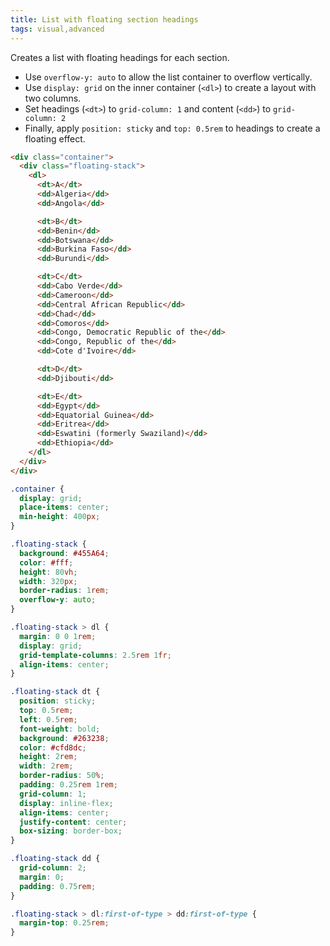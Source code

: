 ```yaml
---
title: List with floating section headings
tags: visual,advanced
---
```


Creates a list with floating headings for each section.

- Use `overflow-y: auto` to allow the list container to overflow vertically.
- Use `display: grid` on the inner container (`<dl>`) to create a layout with two columns.
- Set headings (`<dt>`) to `grid-column: 1` and content (`<dd>`) to `grid-column: 2`
- Finally, apply `position: sticky` and `top: 0.5rem` to headings to create a floating effect.

```html
<div class="container">
  <div class="floating-stack">
    <dl>
      <dt>A</dt>
      <dd>Algeria</dd>
      <dd>Angola</dd>

      <dt>B</dt>
      <dd>Benin</dd>
      <dd>Botswana</dd>
      <dd>Burkina Faso</dd>
      <dd>Burundi</dd>

      <dt>C</dt>
      <dd>Cabo Verde</dd>
      <dd>Cameroon</dd>
      <dd>Central African Republic</dd>
      <dd>Chad</dd>
      <dd>Comoros</dd>
      <dd>Congo, Democratic Republic of the</dd>
      <dd>Congo, Republic of the</dd>
      <dd>Cote d'Ivoire</dd>

      <dt>D</dt>
      <dd>Djibouti</dd>

      <dt>E</dt>
      <dd>Egypt</dd>
      <dd>Equatorial Guinea</dd>
      <dd>Eritrea</dd>
      <dd>Eswatini (formerly Swaziland)</dd>
      <dd>Ethiopia</dd>
    </dl>
  </div>
</div>
```

```css
.container {
  display: grid;
  place-items: center;
  min-height: 400px;
}

.floating-stack {
  background: #455A64;
  color: #fff;
  height: 80vh;
  width: 320px;
  border-radius: 1rem;
  overflow-y: auto;
}

.floating-stack > dl {
  margin: 0 0 1rem;
  display: grid;
  grid-template-columns: 2.5rem 1fr;
  align-items: center;
}

.floating-stack dt {
  position: sticky;
  top: 0.5rem;
  left: 0.5rem;
  font-weight: bold;
  background: #263238;
  color: #cfd8dc;
  height: 2rem;
  width: 2rem;
  border-radius: 50%;
  padding: 0.25rem 1rem;
  grid-column: 1;
  display: inline-flex;
  align-items: center;
  justify-content: center;
  box-sizing: border-box;
}

.floating-stack dd {
  grid-column: 2;
  margin: 0;
  padding: 0.75rem;
}

.floating-stack > dl:first-of-type > dd:first-of-type {
  margin-top: 0.25rem;
}
```
